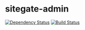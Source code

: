 # sitegate-admin

[![Dependency Status](https://david-dm.org/sitegate/admin/status.svg?style=flat)](https://david-dm.org/sitegate/admin)
[![Build Status](https://travis-ci.org/sitegate/admin.svg?branch=master)](https://travis-ci.org/sitegate/admin)

